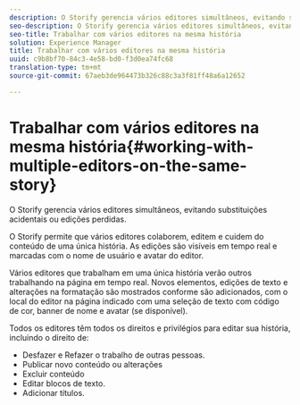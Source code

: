 ```yaml
---
description: O Storify gerencia vários editores simultâneos, evitando substituições acidentais ou edições perdidas.
seo-description: O Storify gerencia vários editores simultâneos, evitando substituições acidentais ou edições perdidas.
seo-title: Trabalhar com vários editores na mesma história
solution: Experience Manager
title: Trabalhar com vários editores na mesma história
uuid: c9b8bf70-84c3-4e58-bd0-f3d0ea74fc68
translation-type: tm+mt
source-git-commit: 67aeb3de964473b326c88c3a3f81ff48a6a12652

---
```



# Trabalhar com vários editores na mesma história{#working-with-multiple-editors-on-the-same-story}

O Storify gerencia vários editores simultâneos, evitando substituições acidentais ou edições perdidas.

O Storify permite que vários editores colaborem, editem e cuidem do conteúdo de uma única história. As edições são visíveis em tempo real e marcadas com o nome de usuário e avatar do editor.

Vários editores que trabalham em uma única história verão outros trabalhando na página em tempo real. Novos elementos, edições de texto e alterações na formatação são mostrados conforme são adicionados, com o local do editor na página indicado com uma seleção de texto com código de cor, banner de nome e avatar (se disponível).

Todos os editores têm todos os direitos e privilégios para editar sua história, incluindo o direito de:

* Desfazer e Refazer o trabalho de outras pessoas.
* Publicar novo conteúdo ou alterações
* Excluir conteúdo
* Editar blocos de texto.
* Adicionar títulos.

